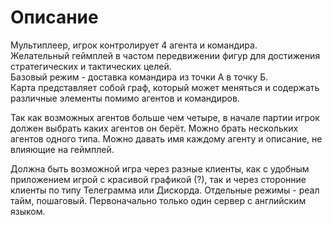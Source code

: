 # Описание

Мультиплеер, игрок контролирует 4 агента и командира. <br>
Желательный геймплей в частом передвижении фигур для достижения стратегических и тактических целей. <br> 
Базовый режим - доставка командира из точки А в точку Б. <br>
Карта представляет собой граф, который может меняться и содержать различные элементы помимо агентов и командиров. <br>

Так как возможных агентов больше чем четыре, в начале партии игрок должен выбрать каких агентов он берёт. Можно брать нескольких агентов одного типа. Можно давать имя каждому агенту и описание, не влияющие на геймплей.

Должна быть возможной игра через разные клиенты, как с удобным приложением игрой с красивой графикой (?), так и через сторонние клиенты по типу Телеграмма или Дискорда. Отдельные режимы - реал тайм, пошаговый. Первоначально только один сервер с английским языком.





